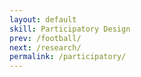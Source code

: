 ```yaml
---
layout: default
skill: Participatory Design
prev: /football/
next: /research/
permalink: /participatory/
---
```

<script type="text/javascript">
  var images = ['/assets/images/participatory_design1_shiningstarsFC.jpg'];
  //var projects = ['Brandmark design for Shining Stars FC'];
  var projects = ['Co-Designing our football club name + brandmark'];
  var descriptions = [];
  var interval = 5000;
</script>
